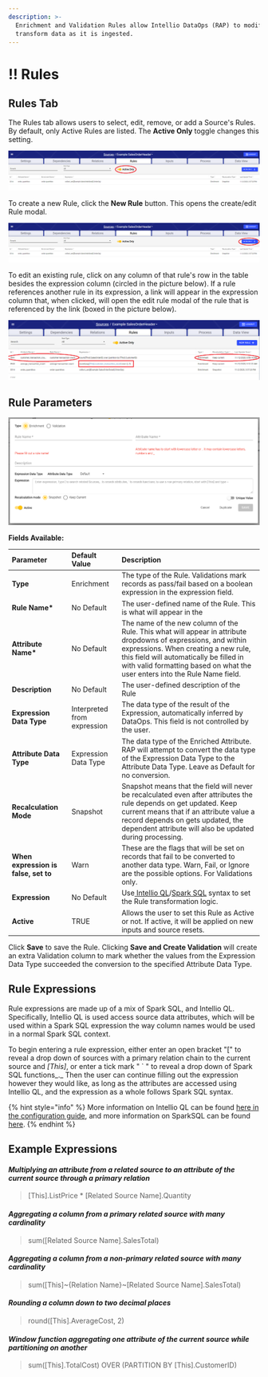 ```yaml
---
description: >-
  Enrichment and Validation Rules allow Intellio DataOps (RAP) to modify and
  transform data as it is ingested.
---
```


# !! Rules

## Rules Tab

The Rules tab allows users to select, edit, remove, or add a Source's Rules. By default, only Active Rules are listed. The **Active Only** toggle changes this setting.

![Active rule toggle switch](../../.gitbook/assets/activeruletoggle.png)

To create a new Rule, click the **New Rule** button. This opens the create/edit Rule modal.

![New Rule Button](../../.gitbook/assets/image%20%28296%29.png)

To edit an existing rule, click on any column of that rule's row in the table besides the expression column \(circled in the picture below\). If a rule references another rule in its expression, a link will appear in the expression column that, when clicked, will open the edit rule modal of the rule that is referenced by the link \(boxed in the picture below\).

![All columns besides the expression column in the Rule Table can be clicked to open the edit Rule modal.](../../.gitbook/assets/image%20%28294%29.png)

## Rule Parameters

![Create Rule Modal](../../.gitbook/assets/image%20%28297%29.png)

**Fields Available:**

| Parameter | Default Value | Description |
| :--- | :--- | :--- |
| **Type** | Enrichment | The type of the Rule. Validations mark records as pass/fail based on a boolean expression in the expression field. |
| **Rule Name\*** | No Default | The user-defined name of the Rule. This is what will appear in the  |
| **Attribute Name\*** | No Default | The name of the new column of the Rule. This what will appear in attribute dropdowns of expressions, and within expressions. When creating a new rule, this field will automatically be filled in with valid formatting based on what the user enters into the Rule Name field. |
| **Description** | No Default | The user-defined description of the Rule |
| **Expression Data Type** | Interpreted from expression | The data type of the result of the Expression, automatically inferred by DataOps. This field is not controlled by the user. |
| **Attribute Data Type** | Expression Data Type | The data type of the Enriched Attribute. RAP will attempt to convert the data type of the Expression Data Type to the Attribute Data Type. Leave as Default for no conversion. |
| **Recalculation Mode** | Snapshot | Snapshot means that the field will never be recalculated even after attributes the rule depends on get updated. Keep current means that if an attribute value a record depends on gets updated, the dependent attribute will also be updated during processing. |
| **When expression is false, set to** | Warn | These are the flags that will be set on records that fail to be converted to another data type. Warn, Fail, or Ignore are the possible options. For Validations only. |
| **Expression** | No Default | Use[ Intellio QL](https://app.gitbook.com/@intellio/s/dataops/~/drafts/-MLwpeBgYEcGrh4eZftR/v/master/configuring-the-data-integration-process/expressions)/[Spark SQL](https://spark.apache.org/docs/latest/sql-programming-guide.html) syntax to set the Rule transformation logic. |
| **Active** | TRUE | Allows the user to set this Rule as Active or not. If active, it will be applied on new inputs and source resets. |

Click **Save** to save the Rule. Clicking **Save and Create Validation** will create an extra Validation column to mark whether the values from the Expression Data Type succeeded the conversion to the specified Attribute Data Type.

## Rule Expressions

Rule expressions are made up of a mix of Spark SQL, and Intellio QL. Specifically, Intellio QL is used access source data attributes, which will be used within a Spark SQL expression the way column names would be used in a normal Spark SQL context.

To begin entering a rule expression, either enter an open bracket "\[" to reveal a drop down of sources with a primary relation chain to the current source and _\[This\]_, or enter a tick mark " \` " to reveal a drop down of Spark SQL functions_._ Then the user can continue filling out the expression however they would like, as long as the attributes are accessed using Intellio QL, and the expression as a whole follows Spark SQL syntax.

{% hint style="info" %}
More information on Intellio QL can be found [here in the configuration guide](https://app.gitbook.com/@intellio/s/dataops/v/master/configuring-the-data-integration-process/expressions), and more information on SparkSQL can be found [here](https://spark.apache.org/docs/3.0.0/api/sql/index.html).
{% endhint %}

## Example Expressions

#### _Multiplying an attribute from a related source to an attribute of the current source through a primary relation_

> \[This\].ListPrice \* \[Related Source Name\].Quantity

#### _Aggregating a column from a primary related source with many cardinality_

> sum\(\[Related Source Name\].SalesTotal\)

#### _Aggregating a column from a non-primary related source with many cardinality_

> sum\(\[This\]~{Relation Name}~\[Related Source Name\].SalesTotal\)

#### _Rounding a column down to two decimal places_

> round\(\[This\].AverageCost, 2\)

#### _Window function aggregating one attribute of the current source while partitioning on another_

> sum\(\[This\].TotalCost\) OVER \(PARTITION BY \[This\].CustomerID\)

